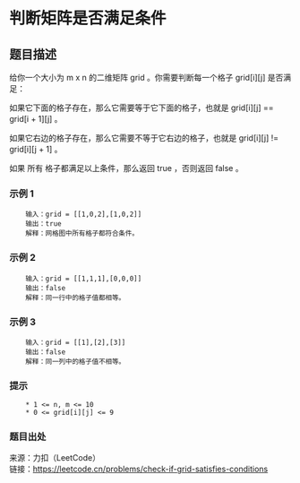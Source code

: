 # 判断矩阵是否满足条件

## 题目描述

给你一个大小为 m x n 的二维矩阵 grid 。你需要判断每一个格子 grid[i][j] 是否满足：

如果它下面的格子存在，那么它需要等于它下面的格子，也就是 grid[i][j] == grid[i + 1][j] 。

如果它右边的格子存在，那么它需要不等于它右边的格子，也就是 grid[i][j] != grid[i][j + 1] 。

如果 所有 格子都满足以上条件，那么返回 true ，否则返回 false 。

### 示例 1

```text
    输入：grid = [[1,0,2],[1,0,2]]
    输出：true
    解释：网格图中所有格子都符合条件。
```

### 示例 2

```text
    输入：grid = [[1,1,1],[0,0,0]]
    输出：false
    解释：同一行中的格子值都相等。
```

### 示例 3

```text
    输入：grid = [[1],[2],[3]]
    输出：false
    解释：同一列中的格子值不相等。
```

### 提示

```text
    * 1 <= n, m <= 10
    * 0 <= grid[i][j] <= 9
```

### 题目出处

来源：力扣（LeetCode）  
链接：<https://leetcode.cn/problems/check-if-grid-satisfies-conditions>
